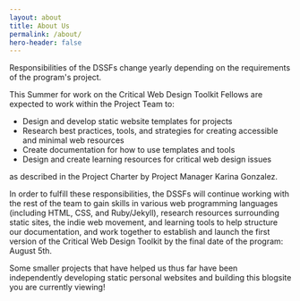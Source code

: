 ```yaml
---
layout: about
title: About Us
permalink: /about/
hero-header: false
---
```


Responsibilities of the DSSFs change yearly depending on the requirements of the program's project.

This Summer for work on the Critical Web Design Toolkit Fellows are expected to work within the Project Team to:

- Design and develop static website templates for projects
- Research best practices, tools, and strategies for creating accessible and minimal web resources
- Create documentation for how to use templates and tools
- Design and create learning resources for critical web design issues

as described in the Project Charter by Project Manager Karina Gonzalez. 

In order to fulfill these responsibilities, the DSSFs will continue working with the rest of the team to gain skills in various web programming languages (including HTML, CSS, and Ruby/Jekyll), research resources surrounding static sites, the indie web movement, and learning tools to help structure our documentation, and work together to establish and launch the first version of the Critical Web Design Toolkit by the final date of the program: August 5th.

Some smaller projects that have helped us thus far have been independently developing static personal websites and building this blogsite you are currently viewing!
